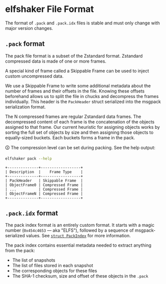 # elfshaker File Format

The format of `.pack` and `.pack.idx` files is stable and must only change with major version changes.

## `.pack` format

The pack file format is a subset of the Zstandard format. Zstandard compressed data is made of one or more frames.

A special kind of frame called a Skippable Frame can be used to inject custom uncompressed data.

We use a Skippable Frame to write some additional metadata about the number of frames and their offsets in the file. Knowing these offsets beforehand allows us to split the file in chucks and decompress the frames individually. This header is the `PackHeader` struct serialized into the msgpack serialization format.

The N compressed frames are regular Zstandard data frames. The decompressed content of each frame is the concatenation of the objects assigned to that frame. Our current heuristic for assigning objects works by sorting the full set of objects by size and then assigning those objects to equally-sized buckets. Each buckets forms a frame in the pack.

🛈 The compression level can be set during packing. See the help output:
```bash
elfshaker pack --help
```

<!-- The following table was generated by https://ozh.github.io/ascii-tables/ -->
```
+--------------+------------------+
| Description  |    Frame Type    |
+--------------+------------------+
| PackHeader   | Skippable Frame  |
| ObjectFrame0 | Compressed Frame |
| ...          | Compressed Frame |
| ObjectFrameN | Compressed Frame |
+--------------+------------------+
```

## `.pack.idx` format
The pack index format is an entirely custom format. It starts with a magic number (`0x454c4653` — aka "ELFS"), followed by a sequence of msgpack-serialized values. See [`struct PackIndex`](../../src/packidx.rs) for more information.

The pack index contains essential metadata needed to extract anything from the pack:
- The list of snapshots
- The list of files stored in each snapshot
- The corresponding objects for these files
- The SHA-1 checksum, size and offset of these objects in the `.pack`

